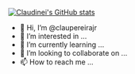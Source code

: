[![Claudinei's GitHub stats](https://github-readme-stats.vercel.app/api?username=claupereirajr)](https://github.com/claupereirajr/github-readme-stats)

- 👋 Hi, I’m @claupereirajr
- 👀 I’m interested in ...
- 🌱 I’m currently learning ...
- 💞️ I’m looking to collaborate on ...
- 📫 How to reach me ...

<!---
claupereirajr/claupereirajr is a ✨ special ✨ repository because its `README.md` (this file) appears on your GitHub profile.
You can click the Preview link to take a look at your changes.
--->
